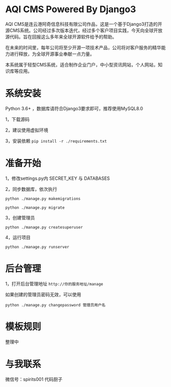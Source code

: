 # AQI CMS Powered By Django3

AQI CMS是连云港阿奇信息科技有限公司作品，这是一个基于Django3打造的开源CMS系统。公司经过多次版本迭代，经过多个客户项目实践，今天向全球开放源代码。旨在回报这么多年来全球开源软件给予的帮助。

在未来的时间里，每年公司将至少开源一项技术产品，公司将对客户服务的精华能力进行释放，为全球开源事业奉献一点力量。

本系统属于轻型CMS系统，适合制作企业门户，中小型资讯网站，个人网站，知识库等应用。

# 系统安装
Python 3.6+ ，数据库请符合Django3要求即可，推荐使用MySQL8.0

1，下载源码

2，建议使用虚拟环境

3，安装依赖 `pip install -r ./requirements.txt`

# 准备开始
1，修改settings.py内 SECRET_KEY 与 DATABASES

2，同步数据库，依次执行

`python ./manage.py makemigrations`

`python ./manage.py migrate`

3，创建管理员

`python ./manage.py createsuperuser`

4，运行项目

`python ./manage.py runserver`

# 后台管理
1，打开后台管理地址 `http://你的服务地址/manage`

如果创建的管理员密码无效，可以使用

`python ./manage.py changepassword 管理员用户名`
# 模板规则
整理中

# 与我联系
微信号：spirits001  代码厨子
